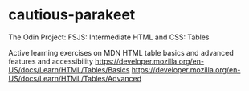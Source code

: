 # cautious-parakeet
The Odin Project: FSJS: Intermediate HTML and CSS: Tables

Active learning exercises on MDN HTML table basics and advanced features and accessibility
https://developer.mozilla.org/en-US/docs/Learn/HTML/Tables/Basics
https://developer.mozilla.org/en-US/docs/Learn/HTML/Tables/Advanced